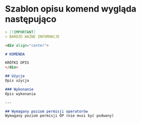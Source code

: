 # Szablon opisu komend wygląda następująco

```md
> [!IMPORTANT]
> BARDZO WAŻNE INFORMACJE

<div align="center">

# KOMENDA

KRÓTKI OPIS
</div>

## Użycje
Opis użycja

### Wykonanie
Opis wykonania

---

## Wymagany poziom permisji operatorów
Wymagany poziom permisji OP (nie musi być podwany)
```

